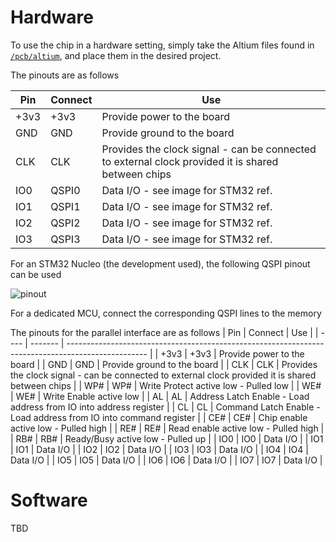 # Hardware

To use the chip in a hardware setting, simply take the Altium files found in [`/pcb/altium`](https://github.com/PerthAerospaceStudentTeam/past-storage/blob/main/pcb/altium/README.md), and place them in the desired project.

The pinouts are as follows

| Pin  | Connect | Use                                                                                                |
| ---- | ------- | -------------------------------------------------------------------------------------------------- |
| +3v3 | +3v3    | Provide power to the board                                                                         |
| GND  | GND     | Provide ground to the board                                                                        |
| CLK  | CLK     | Provides the clock signal - can be connected to external clock provided it is shared between chips |
| IO0  | QSPI0   | Data I/O - see image for STM32 ref.                                                                |
| IO1  | QSPI1   | Data I/O - see image for STM32 ref.                                                                |
| IO2  | QSPI2   | Data I/O - see image for STM32 ref.                                                                |
| IO3  | QSPI3   | Data I/O - see image for STM32 ref.                                                                |

For an STM32 Nucleo (the development used), the following QSPI pinout can be used

![pinout](https://os.mbed.com/media/uploads/jeromecoutant/nucleo_h743zi_zio_right_2019_8_29.png)

For a dedicated MCU, connect the corresponding QSPI lines to the memory

The pinouts for the parallel interface are as follows
| Pin  | Connect | Use                                                                                                |
| ---- | ------- | -------------------------------------------------------------------------------------------------- |
| +3v3 | +3v3    | Provide power to the board                                                                         |
| GND  | GND     | Provide ground to the board                                                                        |
| CLK  | CLK     | Provides the clock signal - can be connected to external clock provided it is shared between chips |
| WP#  | WP#   | Write Protect active low - Pulled low |
| WE#  | WE#   | Write Enable active low |
| AL   | AL    | Address Latch Enable - Load address from IO into address register |
| CL   | CL    | Command Latch Enable - Load address from IO into command register |
| CE#  | CE#   | Chip enable active low - Pulled high |
| RE#  | RE#   | Read enable active low - Pulled high |
| RB#  | RB#   | Ready/Busy active low - Pulled up |
| IO0  | IO0   | Data I/O                                                                |
| IO1  | IO1   | Data I/O                                                                |
| IO2  | IO2   | Data I/O                                                                |
| IO3  | IO3   | Data I/O                                                                |
| IO4  | IO4   | Data I/O                                                                |
| IO5  | IO5   | Data I/O                                                                |
| IO6  | IO6   | Data I/O                                                                |
| IO7  | IO7   | Data I/O                                                                |

# Software

TBD

